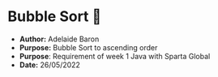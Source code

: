 # Bubble Sort 🧋
- **Author:** Adelaide Baron 
- **Purpose:** Bubble Sort to ascending order
- **Purpose**: Requirement of week 1 Java with Sparta Global
- **Date:** 26/05/2022 

